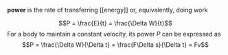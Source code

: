 **power** is the rate of transferring [[energy]] or, equivalently, doing work

$$P = \frac{E}{t} = \frac{\Delta W}{t}$$
For a body to maintain a constant velocity, its power $P$ can be expressed as
$$P = \frac{\Delta W}{\Delta t} = \frac{F\Delta s}{\Delta t} = Fv$$
